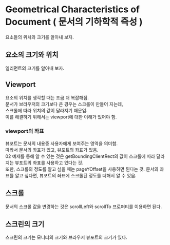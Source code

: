 # Geometrical Characteristics of Document ( 문서의 기하학적 즉성 )
요소들의 위치와 크기를 알아내 보자.  

## 요소의 크기와 위치
엘리먼트의 크기를 알아내 보자.  

## Viewport
요소의 위치를 생각할 때는 조금 더 복잡해짐.  
문서가 브라우저의 크기보다 큰 경우는 스크롤이 만들어 지는데,  
스크롤에 따라 위치의 값이 달라지기 때문임.  
이를 해결하기 위해서는 viewport에 대한 이해가 있어야 함.  

### viewport의 좌표
뷰포트는 문서의 내용중 사용자에게 보여주는 영역을 의미함.  
따라서 문서의 좌표가 있고, 뷰포트의 좌표가 있음.  
02 예제를 통해 알 수 있는 것은 getBoundingClientRect의 값이 스크롤에 따라 달라지는 뷰포트의 좌표를 사용하고 있다는 것.  
또한, 스크롤의 정도를 알고 싶을 때는 pageYOffset을 사용하면 된다는 것.
문서의 좌표를 알고 싶다면, 뷰포트의 좌표에 스크롤된 정도를 더해서 알 수 있음.  

## 스크롤
문서의 스크롤 값을 변경하는 것은 scrollLeft와 scrollTo 프로퍼티를 이용하면 된다.

## 스크린의 크기
스크린의 크기는 모니터의 크기와 브라우저 뷰포트의 크기가 있다.
